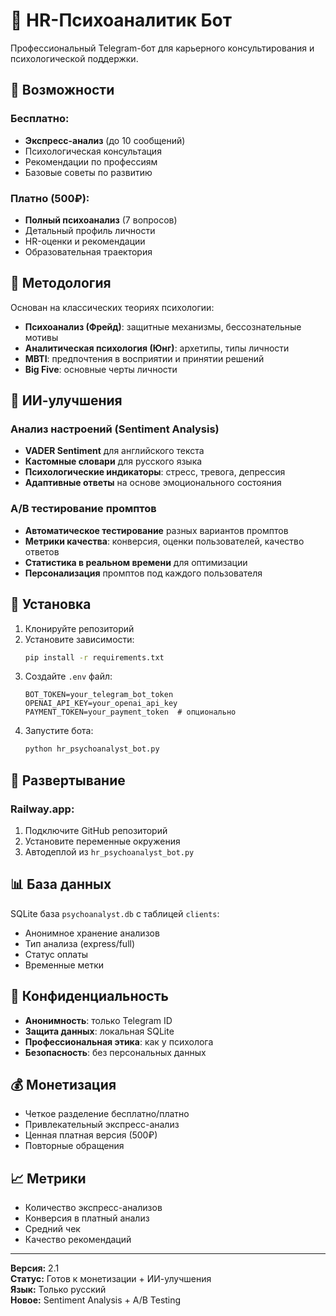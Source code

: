 # 🧠 HR-Психоаналитик Бот

Профессиональный Telegram-бот для карьерного консультирования и психологической поддержки.

## 🎯 Возможности

### Бесплатно:
- **Экспресс-анализ** (до 10 сообщений)
- Психологическая консультация
- Рекомендации по профессиям
- Базовые советы по развитию

### Платно (500₽):
- **Полный психоанализ** (7 вопросов)
- Детальный профиль личности
- HR-оценки и рекомендации
- Образовательная траектория

## 🧠 Методология

Основан на классических теориях психологии:
- **Психоанализ (Фрейд)**: защитные механизмы, бессознательные мотивы
- **Аналитическая психология (Юнг)**: архетипы, типы личности
- **MBTI**: предпочтения в восприятии и принятии решений
- **Big Five**: основные черты личности

## 🤖 ИИ-улучшения

### Анализ настроений (Sentiment Analysis)
- **VADER Sentiment** для английского текста
- **Кастомные словари** для русского языка
- **Психологические индикаторы**: стресс, тревога, депрессия
- **Адаптивные ответы** на основе эмоционального состояния

### A/B тестирование промптов
- **Автоматическое тестирование** разных вариантов промптов
- **Метрики качества**: конверсия, оценки пользователей, качество ответов
- **Статистика в реальном времени** для оптимизации
- **Персонализация** промптов под каждого пользователя

## 🚀 Установка

1. Клонируйте репозиторий
2. Установите зависимости:
   ```bash
   pip install -r requirements.txt
   ```
3. Создайте `.env` файл:
   ```
   BOT_TOKEN=your_telegram_bot_token
   OPENAI_API_KEY=your_openai_api_key
   PAYMENT_TOKEN=your_payment_token  # опционально
   ```
4. Запустите бота:
   ```bash
   python hr_psychoanalyst_bot.py
   ```

## 🔧 Развертывание

### Railway.app:
1. Подключите GitHub репозиторий
2. Установите переменные окружения
3. Автодеплой из `hr_psychoanalyst_bot.py`

## 📊 База данных

SQLite база `psychoanalyst.db` с таблицей `clients`:
- Анонимное хранение анализов
- Тип анализа (express/full)
- Статус оплаты
- Временные метки

## 🔐 Конфиденциальность

- **Анонимность**: только Telegram ID
- **Защита данных**: локальная SQLite
- **Профессиональная этика**: как у психолога
- **Безопасность**: без персональных данных

## 💰 Монетизация

- Четкое разделение бесплатно/платно
- Привлекательный экспресс-анализ
- Ценная платная версия (500₽)
- Повторные обращения

## 📈 Метрики

- Количество экспресс-анализов
- Конверсия в платный анализ
- Средний чек
- Качество рекомендаций

---
**Версия:** 2.1  
**Статус:** Готов к монетизации + ИИ-улучшения  
**Язык:** Только русский  
**Новое:** Sentiment Analysis + A/B Testing